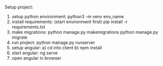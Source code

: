 Setup project:
1) setup python environment:
    python3 -m venv env_name
2) install requirements:
    (start environment first)
    pip install -r requirements.txt
3) make migrations:
    python manage.py makemigrations
    python manage.py migrate
4) run project:
    python manage.py runserver
5) setup angular:
    a) cd into client
    b) npm install
6) start angular:
    ng serve
7) open angular in browser
